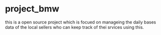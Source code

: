 # project_bmw
this is a open source project which is focued on manageing the daily bases data of the local sellers who can keep track of thei srvices using this.
